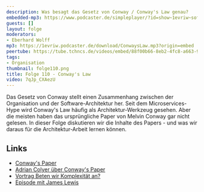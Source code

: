 ```yaml
---
description: Was besagt das Gesetz von Conway / Conway's Law genau?
embedded-mp3: https://www.podcaster.de/simpleplayer/?id=show~1evriw~software-architektur-im-stream~pod-e6c7ecb6ebb48aec4b867ac374&v=1645360670
guests: []
layout: folge
moderators:
- Eberhard Wolff
mp3: https://1evriw.podcaster.de/download/ConwaysLaw.mp3?origin=embed
peertube: https://tube.tchncs.de/videos/embed/88f00b66-8eb2-4fc8-a663-9380d18e1032
tags:
- Organisation
thumbnail: folge110.png
title: Folge 110 - Conway's Law
video: 7qJp_CXAezU
---
```


Das Gesetz von Conway stellt einen Zusammenhang zwischen der
Organisation und der Software-Architektur her. Seit dem
Microservices-Hype wird Conway's Law häufig als Architektur-Werkzeug
gesehen. Aber die meisten haben das ursprüngliche Paper von Melvin
Conway gar nicht gelesen. In dieser Folge diskutieren wir die Inhalte
des Papers - und was wir daraus für die Architektur-Arbeit lernen
können. 

## Links

* [Conway's Paper](https://www.melconway.com/Home/Conways_Law.html)
* [Adrian Colyer über Conway's Paper](https://blog.acolyer.org/2019/12/13/how-do-committees-invent/)
* [Vortrag Beten wir Komplexität an?](https://www.youtube.com/watch?v=p7r6IE7TkpU)
* [Episode mit James Lewis](https://software-architektur.tv/2021/10/13/epsiode80.html)
